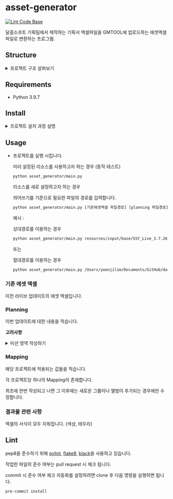 # asset-generator

[![Lint Code Base](https://https://github.com/dolppe/asset_generator_project/actions/workflows/linter.yml/badge.svg)](https://https://github.com/dolppe/asset_generator_project/actions/workflows/linter.yml)

달콤소프트 기획팀에서 제작하는 기획서 엑셀파일을 GMTOOL에 업로드하는 에셋엑셀 파일로 변환하는 프로그램.

## Structure

<details>
    <summary>프로젝트 구조 살펴보기</summary>

```sh
asset-generator
 ┣ .github
 ┃ ┗ workflows            -> workflows 설정
 ┃ ┃ ┗ linter.yml         -> linter 설정
 ┣ output                 -> 결과물 저장 위치
 ┃ ┗ .gitignore
 ┣ resources              -> 실행에 사용되는 리소스
 ┃ ┗ input                -> 입력시 사용되는 리소스
 ┃ ┃ ┣ base               -> 기존 에셋 엑셀
 ┃ ┃ ┃ ┗ ...
 ┃ ┃ ┣ mapping.xlsx       -> 매핑 데이터
 ┃ ┃ ┗ planning.xlsx      -> 기획서
 ┣ asset_generator        -> 패키지
 ┃ ┣ generate             -> 시트 생성과 관련된 서브 패키지
 ┃ ┃ ┣ group.py           -> 그룹 처리 모듈
 ┃ ┃ ┣ theme.py           -> 테마 처리 모듈
 ┃ ┃ ┣ music.py           -> 음악 처리 모듈
 ┃ ┃ ┣ store.py           -> 상점 처리 모듈
 ┃ ┃ ┣ packaging.py       -> 패키징 처리 모듈
 ┃ ┃ ┣ item.py            -> 아이템 처리 모듈
 ┃ ┃ ┣ background.py      -> 배경 처리 모듈
 ┃ ┃ ┗ mission.py         -> 미션 처리 모듈
 ┃ ┣ preprocess           -> 전처리와 관련된 서브 패키지
 ┃ ┃ ┣ input_combine.py   -> 입력 데이터 전처리 모듈
 ┃ ┃ ┣ group_transfer.py  -> 그룹 이전 모듈
 ┃ ┃ ┗ store_arrange.py   -> 상점 기간 전처리 모듈
 ┃ ┣ main.py              -> 모듈 순차 실행
 ┃ ┗ utils.py             -> 전역에서 사용되는 로직
 ┣ tests                  -> 테스트 : 패키지 내부 및 리소스에 동일한 구조
 ┃ ┣ generate
 ┃ ┃ ┣ test_background.py
 ┃ ┃ ┣ test_group.py
 ┃ ┃ ┣ test_item.py
 ┃ ┃ ┣ test_mission.py
 ┃ ┃ ┣ test_music.py
 ┃ ┃ ┣ test_packaging.py
 ┃ ┃ ┣ test_store.py
 ┃ ┃ ┗ test_theme.py
 ┃ ┣ preprocess
 ┃ ┃ ┣ test_group_transfer.py
 ┃ ┃ ┣ test_input_combine.py
 ┃ ┃ ┗ test_store_arrange.py
 ┃ ┣ resources
 ┃ ┃ ┗ input
 ┃ ┃ ┃ ┣ base
 ┃ ┃ ┃ ┃ ┗ ...
 ┃ ┃ ┃ ┣ test_mapping.xlsx
 ┃ ┃ ┃ ┗ test_planning.xlsx
 ┃ ┣ context.py
 ┃ ┣ test_main.py
 ┃ ┗ test_utils.py
 ┣ .flake8                -> flake8 설정
 ┣ .gitignore
 ┣ .pre-commit-config.yaml-> pre-commit
 ┣ .pylintrc              -> pylint 설정
 ┣ .pyproject.toml        -> black 설정
 ┣ README.md
 ┗ requirements.txt
```

</details>

## Requirements

- Python 3.9.7

## Install

<details>
    <summary>프로젝트 설치 과정 설명</summary>

### 1. Python 3.9.7 설치 파일을 다운로드합니다.

[설치 파일 다운로드 페이지 가기](https://www.python.org/downloads/release/python-397/)  
 해당 링크 아래쪽에 있는 Files에서 운영체제에 맞는 파일을 설치 합니다.  
 Windows => Windows installer (64-bit) / Windows installer (32-bit)

![파이썬 설치](https://user-images.githubusercontent.com/112839327/221080426-60f25fc3-15e9-4a08-bb90-d0007e14b83c.png)

### 2. Python 설치를 진행 합니다.

다운로드 받은 Python 설치 파일을 실행 시킵니다.  
 아래 사진과 같이 Add Python 3.9 to PATH에 체크한 후에 Install Now를 누릅니다.

![패스추가](https://user-images.githubusercontent.com/112839327/221082144-2abacbcb-29d0-4242-87fb-378bc68baa11.png)  
 자동으로 Python 설치가 진행됩니다.

### 3. Python 설치를 확인 합니다.

명령 프롬프트(cmd)를 열어서 아래 명령어를 입력하여 Python 버전을 확인합니다.

[명령 프롬프트(cmd) 여는 방법 for Windows](https://ko.wikihow.com/%EC%9C%88%EB%8F%84%EC%9A%B0%EC%A6%88%EC%97%90%EC%84%9C-%EB%AA%85%EB%A0%B9-%ED%94%84%EB%A1%AC%ED%94%84%ED%8A%B8%EB%A5%BC-%EC%97%AC%EB%8A%94-%EB%B0%A9%EB%B2%95)

(실행을 포함한 아래 설명의 모든 명령은 cmd에서 진행합니다.)

```sh
python --version
```

아래와 같이 Python 3.9.7이라는 결과가 나오면 설치가 완료된 것입니다.

![파이썬 설치 확인](https://user-images.githubusercontent.com/112839327/221082608-b0ca4553-c102-40c0-bc89-5d1eec9872a5.png)

### 4. Git 설치 파일을 다운로드합니다.

[Git 설치 파일 다운로드 페이지 가기](https://git-scm.com/download/win)  
 버전에 맞는 파일을 선택합니다.

![깃다운로드](https://user-images.githubusercontent.com/112839327/221146636-eddd194c-877c-4ec6-a9f8-7abe7199ad04.png)

### 5. 다운로드 받은 파일을 실행하여 Git을 설치 합니다.

추가적인 선택 없이 Next를 계속 눌러 설치를 진행합니다.

![깃설치](https://user-images.githubusercontent.com/112839327/221147149-88e92136-8ad0-4ac0-a290-329f90fbf013.png)

### 6. asset-generator 프로젝트 설치를 진행합니다.

```sh
cd Desktop
git clone https://github.com/dolppe/asset_generator_project.git
```

아래와 같은 창이 뜨면 Sign in with your browser를 선택합니다.

![깃허브 로그인](https://user-images.githubusercontent.com/112839327/221146647-982a4436-f533-4282-b3a4-ca4840872c8a.png)  
 이후, 회사 계정으로 깃허브 로그인을 진행합니다.  
 로그인을 완료하면 자동으로 프로젝트의 설치가 진행됩니다.

![깃허브 로그인 브라우저](https://user-images.githubusercontent.com/112839327/221146642-1bb454c0-0c8c-4b59-b533-1bac02a42d3d.png)

### 7. 필요한 파이썬 패키지를 설치합니다.

```sh
cd asset-generator
pip install -r requirements.txt
```

</details>

## Usage

- 프로젝트를 실행 시킵니다.

  미리 설정된 리소스를 사용하고자 하는 경우 (동작 테스트)

  ```sh
  python asset_generator/main.py
  ```

  리소스를 새로 설정하고자 하는 경우

  띄어쓰기를 기준으로 필요한 파일의 경로를 입력합니다.

  ```sh
  python asset_generator/main.py [기존에셋엑셀 파일경로] [planning 파일경로] [mapping 파일경로] [결과물 파일경로]
  ```

  예시 :

  상대경로를 이용하는 경우

  ```sh
  python asset_generator/main.py resources/input/base/SSY_Live_3.7.26_230209.xlsx resources/input/planning_0216.xlsx resources/input/mapping.xlsx output/output.xlsx
  ```

  또는

  절대경로를 이용하는 경우

  ```sh
  python asset_generator/main.py /Users/yeonjilim/Documents/GitHub/dalcom/asset-generator/resources/input/base/SSY_Live_3.7.26_230209.xlsx /Users/yeonjilim/Documents/GitHub/dalcom/asset-generator/resources/input/planning_0216.xlsx /Users/yeonjilim/Documents/GitHub/dalcom/asset-generator/resources/input/mapping.xlsx /Users/yeonjilim/Documents/GitHub/dalcom/asset-generator/output/output.xlsx
  ```

### 기존 에셋 엑셀

이전 라이브 업데이트의 에셋 엑셀입니다.

### Planning

이번 업데이트에 대한 내용을 적습니다.

**고려사항**

<details>
    <summary>미션 영역 작성하기</summary>

기존 기획서의 미션 부분을 복사, 붙여넣기합니다.

1. 기획서의 미션 영역을 선택합니다.

   <img width="1238" alt="image" src="https://user-images.githubusercontent.com/112838998/221746032-f9c41365-374d-4786-86e3-4d938444442b.png">

2. 엑셀 홈 > 병합하고 가운데 맞춤 > 셀 분할

   <img width="811" alt="image" src="https://user-images.githubusercontent.com/112838998/221746185-9a775a82-4214-41ed-b5f1-46c48372aefa.png">

   셀 분할이 된 모습

   <img width="1249" alt="image" src="https://user-images.githubusercontent.com/112838998/221746271-af99491d-754d-44fe-b9cd-3a983de7dab3.png">

3. 미션 내용을 복사 후 붙여넣습니다.

   복사 영역

   <img width="1239" alt="image" src="https://user-images.githubusercontent.com/112838998/221746409-5926e58a-1b6e-49bb-99c1-e32ab12e59c1.png">

   **주의!!** 미션 보상 아이템명과 상점 메뉴명에 오타가 있어서는 안됩니다.

4. 하단에 conditionScript 영역에서 각 미션에 맞는 conditionScript 값을 채웁니다.(필요없는 값은 채우지 않아도 됩니다.)

</details>

### Mapping

해당 프로젝트에 적용되는 값들을 적습니다.

각 프로젝트당 하나의 Mapping이 존재합니다.

최초에 한번 작성되고 나면 그 이후에는 새로운 그룹이나 앨범이 추가되는 경우에만 수정합니다.

### 결과물 관련 사항

엑셀의 서식이 모두 지워집니다. (색상, 테두리)

## Lint

pep8을 준수하기 위해 [pylint](https://pylint.pycqa.org/en/latest/), [flake8](https://flake8.pycqa.org/en/latest/index.html#), [black](https://black.readthedocs.io/en/stable/index.html)을 사용하고 있습니다.

작업한 파일의 준수 여부는 pull request 시 체크 됩니다.

commit 시 준수 여부 체크 자동화를 설정하려면 clone 후 다음 명령을 실행하면 됩니다.

```sh
pre-commit install
```
